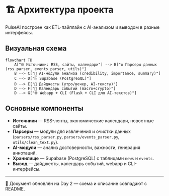 # 🏗 Архитектура проекта

PulseAI построен как ETL-пайплайн с AI-анализом и выводом в разные интерфейсы.

## Визуальная схема

```mermaid
flowchart TD
    A["🌐 Источники: RSS, сайты, календари"] --> B["⚙️ Парсеры данных (rss_parser, events_parser, utils)"]
    B --> C["🤖 AI-модули анализа (credibility, importance, summary)"]
    C --> D["🗄️ Supabase (PostgreSQL)"]
    D --> E["📰 Дайджесты (утро/вечер, AI-тексты)"]
    D --> F["📅 Календарь событий (macro+crypto)"]
    D --> G["🌐 Webapp + CLI (Flask + CLI для AI-текстов)"]
```

## Основные компоненты

- **Источники** — RSS-ленты, экономические календари, новостные сайты.  
- **Парсеры** — модули для извлечения и очистки данных (`parsers/rss_parser.py`, `parsers/events_parser.py`, `utils/clean_text.py`).  
- **AI-модули** — анализ достоверности, важности, генерация аннотаций.  
- **Хранилище** — Supabase (PostgreSQL) с таблицами `news` и `events`.  
- **Вывод** — дайджесты, календарь событий, webapp и CLI-интерфейсы.  

---

📌 Документ обновлён на Day 2 — схема и описание совпадают с README.
